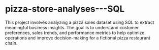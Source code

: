 # pizza-store-analyses---SQL
This project involves analyzing a pizza sales dataset using SQL to extract meaningful business insights. The goal is to understand customer preferences, sales trends, and performance metrics to help optimize operations and improve decision-making for a fictional pizza restaurant chain.

